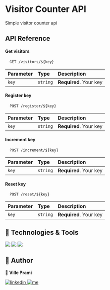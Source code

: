# Visitor Counter API

Simple visitor counter api

## API Reference

#### Get visitors

```http
  GET /visitors/${key}
```

| Parameter | Type     | Description                |
| :-------- | :------- | :------------------------- |
| `key`     | `string` | **Required**. Your key |

#### Register key

```http
  POST /register/${key}
```

| Parameter | Type     | Description                       |
| :-------- | :------- | :-------------------------------- |
| `key`     | `string` | **Required**. Your key  |

#### Increment key

```http
  POST /increment/${key}
```

| Parameter | Type     | Description                |
| :-------- | :------- | :------------------------- |
| `key`     | `string` | **Required**. Your key |

#### Reset key

```http
  POST /reset/${key}
```

| Parameter | Type     | Description                |
| :-------- | :------- | :------------------------- |
| `key`     | `string` | **Required**. Your key |

## 🔧 Technologies & Tools

<p>
  <img src="https://img.shields.io/badge/Node.js-339933?style=for-the-badge&logo=nodedotjs&logoColor=white" />
  <img src="https://img.shields.io/badge/Express.js-000000?style=for-the-badge&logo=express&logoColor=white" />
  <img src="https://img.shields.io/badge/redis-%23DD0031.svg?&style=for-the-badge&logo=redis&logoColor=white" />
</p>

## 👤 Author

👋 **Ville Prami**
<p>
    <a href="https://www.linkedin.com/in/ville-prami/">
        <img alt="linkedin" title="LinkedIn" src="https://img.shields.io/badge/LinkedIn-0077B5?style=for-the-badge&logo=linkedin&logoColor=white"/>
    </a>
    <a href="https://villeprami.vercel.app/">
        <img alt="me" title="Me" src="https://img.shields.io/badge/website-000000?style=for-the-badge&logo=About.me&logoColor=white"/>
    </a>
</p>
